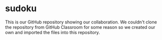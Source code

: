 # sudoku
This is our GitHub repository showing our collaboration. We couldn't clone the repository from GitHub Classroom for some reason so we created our own and imported the files into this repository.
